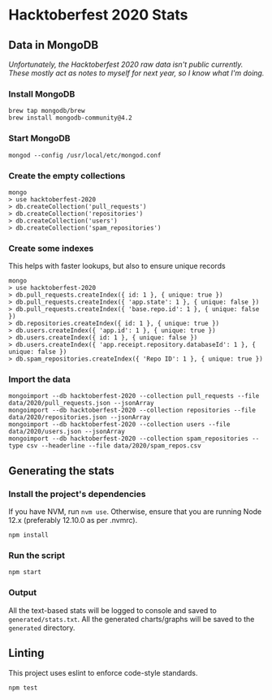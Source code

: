# Hacktoberfest 2020 Stats

## Data in MongoDB

_Unfortunately, the Hacktoberfest 2020 raw data isn't public currently._
_These mostly act as notes to myself for next year, so I know what I'm doing._

### Install MongoDB

```
brew tap mongodb/brew
brew install mongodb-community@4.2
```

### Start MongoDB

```
mongod --config /usr/local/etc/mongod.conf
```

### Create the empty collections

```
mongo
> use hacktoberfest-2020
> db.createCollection('pull_requests')
> db.createCollection('repositories')
> db.createCollection('users')
> db.createCollection('spam_repositories')
```

### Create some indexes

This helps with faster lookups, but also to ensure unique records

```
mongo
> use hacktoberfest-2020
> db.pull_requests.createIndex({ id: 1 }, { unique: true })
> db.pull_requests.createIndex({ 'app.state': 1 }, { unique: false })
> db.pull_requests.createIndex({ 'base.repo.id': 1 }, { unique: false })
> db.repositories.createIndex({ id: 1 }, { unique: true })
> db.users.createIndex({ 'app.id': 1 }, { unique: true })
> db.users.createIndex({ id: 1 }, { unique: false })
> db.users.createIndex({ 'app.receipt.repository.databaseId': 1 }, { unique: false })
> db.spam_repositories.createIndex({ 'Repo ID': 1 }, { unique: true })
```

### Import the data

```
mongoimport --db hacktoberfest-2020 --collection pull_requests --file data/2020/pull_requests.json --jsonArray
mongoimport --db hacktoberfest-2020 --collection repositories --file data/2020/repositories.json --jsonArray
mongoimport --db hacktoberfest-2020 --collection users --file data/2020/users.json --jsonArray
mongoimport --db hacktoberfest-2020 --collection spam_repositories --type csv --headerline --file data/2020/spam_repos.csv
```

## Generating the stats

### Install the project's dependencies

If you have NVM, run `nvm use`.
Otherwise, ensure that you are running Node 12.x (preferably 12.10.0 as per .nvmrc).

```
npm install
```

### Run the script

```
npm start
```

### Output

All the text-based stats will be logged to console and saved to `generated/stats.txt`.
All the generated charts/graphs will be saved to the `generated` directory.

## Linting

This project uses eslint to enforce code-style standards.

```
npm test
```
